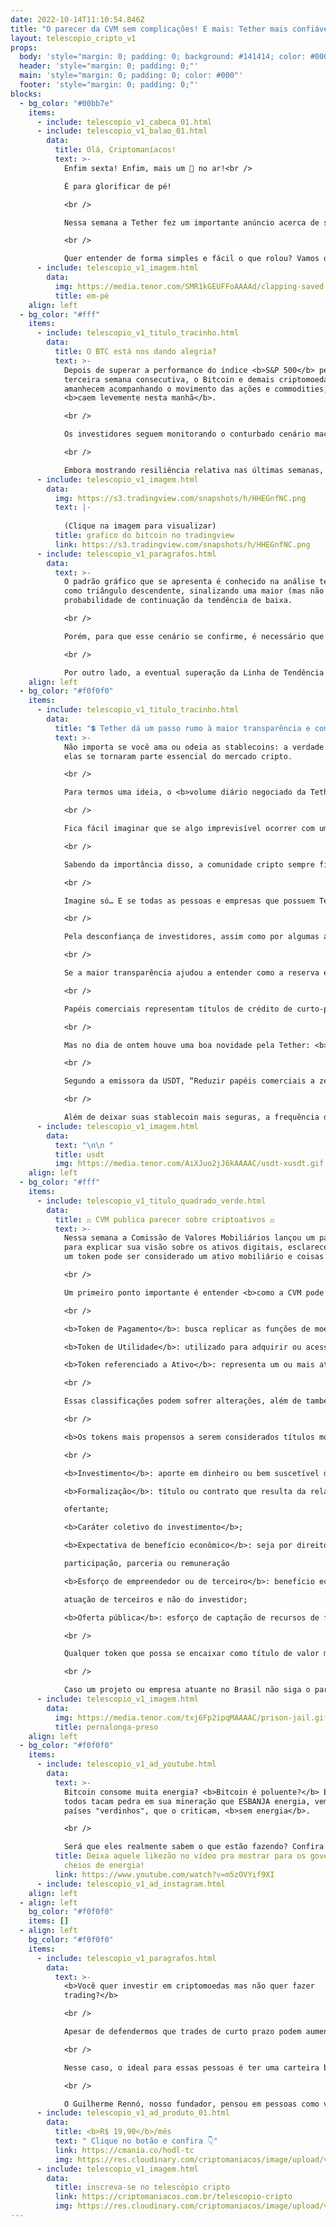 ```yaml
---
date: 2022-10-14T11:10:54.846Z
title: "O parecer da CVM sem complicações! E mais: Tether mais confiável? 💰"
layout: telescopio_cripto_v1
props:
  body: 'style="margin: 0; padding: 0; background: #141414; color: #000"'
  header: 'style="margin: 0; padding: 0;"'
  main: 'style="margin: 0; padding: 0; color: #000"'
  footer: 'style="margin: 0; padding: 0;"'
blocks:
  - bg_color: "#00bb7e"
    items:
      - include: telescopio_v1_cabeca_01.html
      - include: telescopio_v1_balao_01.html
        data:
          title: Olá, Criptomaníacos!
          text: >-
            Enfim sexta! Enfim, mais um 🔭 no ar!<br />

            É para glorificar de pé!

            <br />

            Nessa semana a Tether fez um importante anúncio acerca de suas reservas. Um outro ponto de destaque foi o parecer da CVM em relação aos criptoativos.

            <br />

            Quer entender de forma simples e fácil o que rolou? Vamos que vamos!
      - include: telescopio_v1_imagem.html
        data:
          img: https://media.tenor.com/SMR1kGEUFFoAAAAd/clapping-saved-by-the-bell.gif
          title: em-pé
    align: left
  - bg_color: "#fff"
    items:
      - include: telescopio_v1_titulo_tracinho.html
        data:
          title: O BTC está nos dando alegria?
          text: >-
            Depois de superar a performance do índice <b>S&P 500</b> pela
            terceira semana consecutiva, o Bitcoin e demais criptomoedas
            amanhecem acompanhando o movimento das ações e commodities, que
            <b>caem levemente nesta manhã</b>.

            <br />

            Os investidores seguem monitorando o conturbado cenário macroeconômico, que traz a divulgação de importantes <b>dados de inflação nos EUA e China</b> ao longo da semana, além da ata da última <b>reunião do FOMC</b>, devendo trazer <b>volatilidade</b> adicional para as cotações.

            <br />

            Embora mostrando resiliência relativa nas últimas semanas, o Bitcoin ainda permanece negociando em estrutura de consolidação, dentro de uma <b>tendência de baixa</b> que dura desde novembro de 2021.
      - include: telescopio_v1_imagem.html
        data:
          img: https://s3.tradingview.com/snapshots/h/HHEGnfNC.png
          text: |-
            
            (Clique na imagem para visualizar)
          title: grafico do bitcoin no tradingview
          link: https://s3.tradingview.com/snapshots/h/HHEGnfNC.png
      - include: telescopio_v1_paragrafos.html
        data:
          text: >-
            O padrão gráfico que se apresenta é conhecido na análise técnica
            como triângulo descendente, sinalizando uma maior (mas não única)
            probabilidade de continuação da tendência de baixa.

            <br />

            Porém, para que esse cenário se confirme, é necessário que ocorra o rompimento da região de suporte marcada pelo retângulo entre <b>US$18.000 e US$19.000</b>.

            <br />

            Por outro lado, a eventual superação da Linha de Tendência de Baixa (LTB) amarela pode marcar o fim do movimento vendedor, dando início a uma <b>recuperação mais robusta</b> para o Bitcoin e o mercado cripto como um todo. 
    align: left
  - bg_color: "#f0f0f0"
    items:
      - include: telescopio_v1_titulo_tracinho.html
        data:
          title: "💲 Tether dá um passo rumo à maior transparência e confiabilidade "
          text: >-
            Não importa se você ama ou odeia as stablecoins: a verdade é que
            elas se tornaram parte essencial do mercado cripto.

            <br />

            Para termos uma ideia, o <b>volume diário negociado da Tether</b>, também conhecida pelo seu ticker USDT,<b> é maior do que o volume de negociação do próprio Bitcoin</b>.

            <br />

            Fica fácil imaginar que se algo imprevisível ocorrer com uma grande stablecoin, que é o caso da Tether, todo o ecossistema cripto será afetado.

            <br />

            Sabendo da importância disso, a comunidade cripto sempre ficou de olho no ativo e mostra preocupação sobre a reserva de sua emissora. 

            <br />

            Imagine só… E se todas as pessoas e empresas que possuem Tether precisarem trocar seus tokens por dólares? <b>Será que existe uma reserva real para cada unidade de ativo emitido?</b>

            <br />

            Pela desconfiança de investidores, assim como por algumas acusações e suspeitas a respeito das reservas da Tether, relatórios trimestrais começaram a ser emitidos com o intuito de tranquilizar os usuários do token.

            <br />

            Se a maior transparência ajudou a entender como a reserva era feita, um ponto de grande alerta e crítica foi levantado: <b>mais de 30 bilhões de dólares estavam alocados em papéis comerciais</b>. Há cerca de um ano atrás, a Bloomberg especulou que a Tether podia ter uma exposição exagerada a <b>papéis comerciais chineses</b> em um momento em que o <b>setor imobiliários do país estava à beira do colapso</b>.

            <br />

            Papéis comerciais representam títulos de crédito de curto-prazo emitidos para financiar défices de tesouraria. Ou seja, são empréstimos a curto-prazo com <b>riscos consideráveis e poucas garantias</b>.

            <br />

            Mas no dia de ontem houve uma boa novidade pela Tether: <b>todos os papéis comerciais da empresa foram substituídos por letras do Tesouro dos Estados Unidos</b>. Essas treasuries são títulos de dívida emitidos pelo governo americano, e têm o intuito de arrecadar recursos e financiar a dívida nacional dos Estados Unidos.

            <br />

            Segundo a emissora da USDT, “Reduzir papéis comerciais a zero demonstra o compromisso da Tether em lastrear seus tokens com as reservas mais seguras do mercado”.

            <br />

            Além de deixar suas stablecoin mais seguras, a frequência de <b>relatórios sobre as reservas da Tether passará de trimestral para mensal</b>, dando mais um upgrade na transparência da empresa.
      - include: telescopio_v1_imagem.html
        data:
          text: "\n\n "
          title: usdt
          img: https://media.tenor.com/AiXJuo2jJ6kAAAAC/usdt-xusdt.gif
    align: left
  - bg_color: "#fff"
    items:
      - include: telescopio_v1_titulo_quadrado_verde.html
        data:
          title: ⚖️ CVM publica parecer sobre criptoativos ⚖️
          text: >-
            Nessa semana a Comissão de Valores Mobiliários lançou um parecer
            para explicar sua visão sobre os ativos digitais, esclarecer quando
            um token pode ser considerado um ativo mobiliário e coisas do tipo… 

            <br />

            Um primeiro ponto importante é entender <b>como a CVM pode classificar um token</b>:

            <br />

            <b>Token de Pagamento</b>: busca replicar as funções de moeda (unidade de conta, meio de troca e reserva de valor)

            <b>Token de Utilidade</b>: utilizado para adquirir ou acessar determinados produtos ou serviços;

            <b>Token referenciado a Ativo</b>: representa um ou mais ativos, tangíveis ou intangíveis. São exemplos os “security tokens”, as stablecoins 11 , os non-fungible tokens (NFTs) e os demais ativos objeto de operações de “tokenização”. 

            <br />

            Essas classificações podem sofrer alterações, além de também entender que <b>um token pode ser classificado em mais de uma categoria</b>.

            <br />

            <b>Os tokens mais propensos a serem considerados títulos mobiliários e, portanto, estar sujeitos a regulações, são os referenciados a ativos</b>. Quando o órgão analisar um contrato de investimento coletivo, esses são <b>pontos importantes para a decisão sobre ter ou não valor mobiliário</b>:

            <br />

            <b>Investimento</b>: aporte em dinheiro ou bem suscetível de avaliação econômica;

            <b>Formalização</b>: título ou contrato que resulta da relação entre investidor e

            ofertante;

            <b>Caráter coletivo do investimento</b>;

            <b>Expectativa de benefício econômico</b>: seja por direito a alguma forma de

            participação, parceria ou remuneração

            <b>Esforço de empreendedor ou de terceiro</b>: benefício econômico resulta da

            atuação de terceiros e não do investidor;

            <b>Oferta pública</b>: esforço de captação de recursos de forma popular.

            <br />

            Qualquer token que possa se encaixar como título de valor mobiliário deve ser ofertado em alguma <b>plataforma licenciada pela CVM</b>, contendo <b>informações claras e transparentes</b> sobre a arrecadação e uso dos fundos.

            <br />

            Caso um projeto ou empresa atuante no Brasil não siga o parecer, o Ministério Público e a Polícia Federal poderão ser acionados para a <b>investigação e possível processo criminal</b>.
      - include: telescopio_v1_imagem.html
        data:
          img: https://media.tenor.com/txj6Fp2ipqMAAAAC/prison-jail.gif
          title: pernalonga-preso
    align: left
  - bg_color: "#f0f0f0"
    items:
      - include: telescopio_v1_ad_youtube.html
        data:
          text: >-
            Bitcoin consome muita energia? <b>Bitcoin é poluente?</b> Enquanto
            todos tacam pedra em sua mineração que ESBANJA energia, vemos os
            países "verdinhos", que o criticam, <b>sem energia</b>. 

            <br />

            Será que eles realmente sabem o que estão fazendo? Confira com o Guilherme!
          title: Deixa aquele likezão no vídeo pra mostrar para os governos que somos
            cheios de energia!
          link: https://www.youtube.com/watch?v=m5zOVYif9XI
      - include: telescopio_v1_ad_instagram.html
    align: left
  - align: left
    bg_color: "#f0f0f0"
    items: []
  - align: left
    bg_color: "#f0f0f0"
    items:
      - include: telescopio_v1_paragrafos.html
        data:
          text: >-
            <b>Você quer investir em criptomoedas mas não quer fazer
            trading?</b>

            <br />

            Apesar de defendermos que trades de curto prazo podem aumentar sua rentabilidade, entendemos que nem todo mundo tem o tempo disponível pra operar.

            <br />

            Nesse caso, o ideal para essas pessoas é ter uma carteira bem fundamentada para o longo prazo, cujo objetivo seja acumular Bitcoins.

            <br />

            O Guilherme Rennó, nosso fundador, pensou em pessoas como você e decidiu criar a Carteira HODL, voltada para quem quer dar o primeiro passo no mercado cripto sem se preocupar em operar todo dia.
      - include: telescopio_v1_ad_produto_01.html
        data:
          title: <b>R$ 19,90</b>/mês
          text: " Clique no botão e confira 👇"
          link: https://cmania.co/hodl-tc
          img: https://res.cloudinary.com/criptomaniacos/image/upload/v1661372975/telescopio/produtos/logo_carteira_hodl_mhzjq6.png
      - include: telescopio_v1_imagem.html
        data:
          title: inscreva-se no telescópio cripto
          link: https://criptomaniacos.com.br/telescopio-cripto
          img: https://res.cloudinary.com/criptomaniacos/image/upload/v1662133224/telescopio/inscreva-se-telescopio.png
---
```

